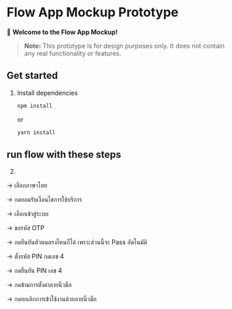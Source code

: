 # Flow App Mockup Prototype

👋 **Welcome to the Flow App Mockup!**

> **Note:** This prototype is for design purposes only. It does not contain any real functionality or features.

## Get started

1. Install dependencies

   ```bash
   npm install
   ```

   or

   ```bash
   yarn install
   ```

## run flow with these steps

2.

-> เลือกภาษาไทย

-> กดยอมรับเงื่อนไขการใช้บริการ

-> เลือกเข้าสู่ระบบ

-> ขอรหัส OTP

-> กดยืนยันตัวตนตรงไหนก็ได้ เพราะส่วนนี้จะ Pass อัตโนมัติ

-> ตั้งรหัส PIN กดเลข 4

-> กดยืนยัน PIN เลข 4

-> กดข้ามการตั้งค่าลายนิ้วมือ

-> กดยกเลิกการเข้าใช้งานด้วยลายนิ้วมือ
